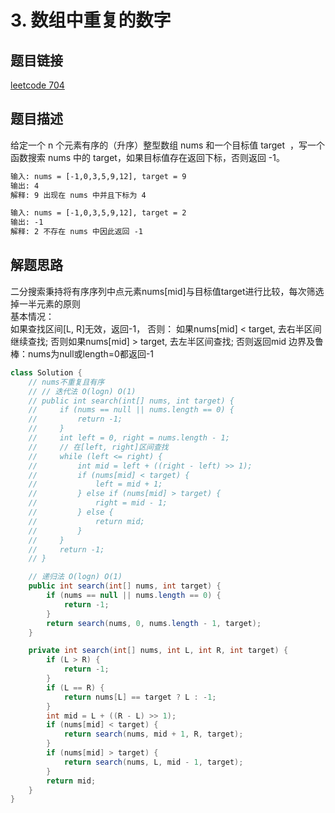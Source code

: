 # 3. 数组中重复的数字

## 题目链接

[leetcode 704](https://leetcode.cn/problems/binary-search/)

## 题目描述

给定一个 n 个元素有序的（升序）整型数组 nums 和一个目标值 target  ，写一个函数搜索 nums 中的 target，如果目标值存在返回下标，否则返回 -1。

```html
输入: nums = [-1,0,3,5,9,12], target = 9
输出: 4
解释: 9 出现在 nums 中并且下标为 4

输入: nums = [-1,0,3,5,9,12], target = 2
输出: -1
解释: 2 不存在 nums 中因此返回 -1
```

## 解题思路

二分搜索秉持将有序序列中点元素nums[mid]与目标值target进行比较，每次筛选掉一半元素的原则  
基本情况：  
    如果查找区间[L, R]无效，返回-1，
    否则：
        如果nums[mid] < target, 去右半区间继续查找;
        否则如果nums[mid] > target, 去左半区间查找;
        否则返回mid
边界及鲁棒：nums为null或length=0都返回-1


```JAVA
class Solution {
    // nums不重复且有序
    // // 迭代法 O(logn) O(1)
    // public int search(int[] nums, int target) {
    //     if (nums == null || nums.length == 0) {
    //         return -1;
    //     }
    //     int left = 0, right = nums.length - 1;
    //     // 在[left, right]区间查找
    //     while (left <= right) {
    //         int mid = left + ((right - left) >> 1);
    //         if (nums[mid] < target) {
    //             left = mid + 1;
    //         } else if (nums[mid] > target) {
    //             right = mid - 1;
    //         } else {
    //             return mid;
    //         }
    //     }
    //     return -1;
    // }

    // 递归法 O(logn) O(1)
    public int search(int[] nums, int target) {
        if (nums == null || nums.length == 0) {
            return -1;
        }
        return search(nums, 0, nums.length - 1, target);
    }

    private int search(int[] nums, int L, int R, int target) {
        if (L > R) {
            return -1;
        }
        if (L == R) {
            return nums[L] == target ? L : -1;
        }
        int mid = L + ((R - L) >> 1);
        if (nums[mid] < target) {
            return search(nums, mid + 1, R, target);
        }
        if (nums[mid] > target) {
            return search(nums, L, mid - 1, target);
        }
        return mid;
    }
}
```

